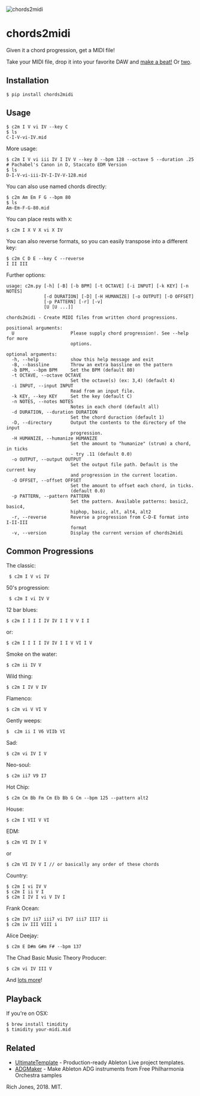 ![chords2midi](https://i.imgur.com/rvXoXOf.png)
# chords2midi

Given it a chord progression, get a MIDI file!

Take your MIDI file, drop it into your favorite DAW and [make a beat!](https://clyp.it/drltahki) Or [two](https://clyp.it/f0g1ko5b).

## Installation

    $ pip install chords2midi

## Usage

    $ c2m I V vi IV --key C
    $ ls
    C-I-V-vi-IV.mid

More usage:

    $ c2m I V vi iii IV I IV V --key D --bpm 128 --octave 5 --duration .25 # Pachabel's Canon in D, Staccato EDM Version
    $ ls
    D-I-V-vi-iii-IV-I-IV-V-128.mid

You can also use named chords directly:

    $ c2m Am Em F G --bpm 80
    $ ls
    Am-Em-F-G-80.mid

You can place rests with `X`:

    $ c2m I X V X vi X IV

You can also reverse formats, so you can easily transpose into a different key:

    $ c2m C D E --key C --reverse
    I II III

Further options:

```
usage: c2m.py [-h] [-B] [-b BPM] [-t OCTAVE] [-i INPUT] [-k KEY] [-n NOTES]
              [-d DURATION] [-D] [-H HUMANIZE] [-o OUTPUT] [-O OFFSET]
              [-p PATTERN] [-r] [-v]
              [U [U ...]]

chords2midi - Create MIDI files from written chord progressions.

positional arguments:
  U                     Please supply chord progression!. See --help for more
                        options.

optional arguments:
  -h, --help            show this help message and exit
  -B, --bassline        Throw an extra bassline on the pattern
  -b BPM, --bpm BPM     Set the BPM (default 80)
  -t OCTAVE, --octave OCTAVE
                        Set the octave(s) (ex: 3,4) (default 4)
  -i INPUT, --input INPUT
                        Read from an input file.
  -k KEY, --key KEY     Set the key (default C)
  -n NOTES, --notes NOTES
                        Notes in each chord (default all)
  -d DURATION, --duration DURATION
                        Set the chord duraction (default 1)
  -D, --directory       Output the contents to the directory of the input
                        progression.
  -H HUMANIZE, --humanize HUMANIZE
                        Set the amount to "humanize" (strum) a chord, in ticks
                        - try .11 (default 0.0)
  -o OUTPUT, --output OUTPUT
                        Set the output file path. Default is the current key
                        and progression in the current location.
  -O OFFSET, --offset OFFSET
                        Set the amount to offset each chord, in ticks.
                        (default 0.0)
  -p PATTERN, --pattern PATTERN
                        Set the pattern. Available patterns: basic2, basic4,
                        hiphop, basic, alt, alt4, alt2
  -r, --reverse         Reverse a progression from C-D-E format into I-II-III
                        format
  -v, --version         Display the current version of chords2midi
```

## Common Progressions

The classic:

     $ c2m I V vi IV

50's progression:

     $ c2m I vi IV V

12 bar blues:

    $ c2m I I I I IV IV I I V V I I

or:

    $ c2m I I I I IV IV I I V VI I V

Smoke on the water:

    $ c2m ii IV V

Wild thing:

    $ c2m I IV V IV

Flamenco:

    $ c2m vi V VI V

Gently weeps:

    $  c2m ii I V6 VIIb VI

Sad:

    $ c2m vi IV I V

Neo-soul:

    $ c2m ii7 V9 I7

Hot Chip:

    $ c2m Cm Bb Fm Cm Eb Bb G Cm --bpm 125 --pattern alt2

House:

    $ c2m I VII V VI

EDM:

    $ c2m VI IV I V

or

    $ c2m VI IV V I // or basically any order of these chords

Country:

    $ c2m I vi IV V
    $ c2m I ii V I
    $ c2m I IV I vi V IV I

Frank Ocean:

    $ c2m IV7 ii7 iii7 vi IV7 iii7 III7 ii
    $ c2m iv III VIII i

Alice Deejay:

    $ c2m E D#m G#m F# --bpm 137

The Chad Basic Music Theory Producer:

    $ c2m vi IV III V

And [lots more](https://www.hooktheory.com/theorytab/common-chord-progressions)!

## Playback

If you're on OSX:

    $ brew install timidity
    $ timidity your-midi.mid

## Related

 * [UltimateTemplate](https://github.com/Miserlou/UltimateTemplate) - Production-ready Ableton Live project templates.
 * [ADGMaker](https://github.com/Miserlou/ADGMaker) - Make Ableton ADG instruments from Free Philharmonia Orchestra samples

Rich Jones, 2018. MIT.
